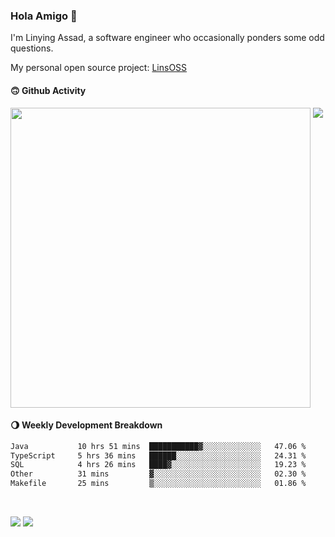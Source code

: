 ### Hola Amigo 🤣   

I'm Linying Assad, a software engineer who occasionally ponders some odd questions.  

My personal open source project: [LinsOSS](https://github.com/linsoss)
 
#### 🙃 Github Activity 
<div>
  <img src="https://github-readme-stats.vercel.app/api?username=al-assad&show_icons=true" align="top" style="display: inline-block;" width="480"/>
  <img src="https://github-readme-stats.vercel.app/api/top-langs/?username=al-assad&hide=css,html&langs_count=8&layout=compact" align="top" style="display: inline-block;"/>
</div>

#### 🌖 Weekly Development Breakdown
<!--START_SECTION:waka-->

```txt
Java           10 hrs 51 mins  ███████████▓░░░░░░░░░░░░░   47.06 %
TypeScript     5 hrs 36 mins   ██████░░░░░░░░░░░░░░░░░░░   24.31 %
SQL            4 hrs 26 mins   ████▓░░░░░░░░░░░░░░░░░░░░   19.23 %
Other          31 mins         ▓░░░░░░░░░░░░░░░░░░░░░░░░   02.30 %
Makefile       25 mins         ▒░░░░░░░░░░░░░░░░░░░░░░░░   01.86 %
```

<!--END_SECTION:waka-->

<br>

<a href="https://twitter.com/assad_lin"><img src="https://img.shields.io/badge/Twitter-@assad__lin-blue?style=flat&logo=twitter" /></a>
<a href="https://al-assad.github.io"><img src="https://img.shields.io/badge/Blogs-Linying_Assad's_Blog-yellow?style=flat&logo=github" /></a>

